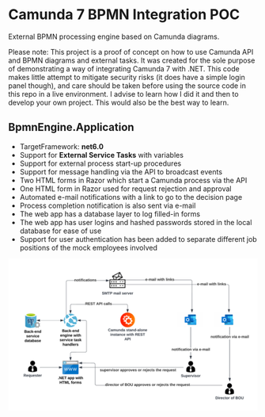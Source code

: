 # Camunda 7 BPMN Integration POC

External BPMN processing engine based on Camunda diagrams.

Please note: This project is a proof of concept on how to use Camunda API and BPMN diagrams and external tasks. It was created for the sole purpose of demonstrating a way of integrating Camunda 7 with .NET. This code makes little attempt to mitigate security risks (it does have a simple login panel though), and care should be taken before using the source code in this repo in a live environment. I advise to learn how I did it and then to develop your own project. This would also be the best way to learn.

## BpmnEngine.Application

- TargetFramework: **net6.0**
- Support for **External Service Tasks** with variables
- Support for external process start-up procedures
- Support for message handling via the API to broadcast events
- Two HTML forms in Razor which start a Camunda process via the API
- One HTML form in Razor used for request rejection and approval
- Automated e-mail notifications with a link to go to the decision page
- Process completion notification is also sent via e-mail
- The web app has a database layer to log filled-in forms
- The web app has user logins and hashed passwords stored in the local database for ease of use
- Support for user authentication has been added to separate different job positions of the mock employees involved

![diagram.png](/wiki/diagram.png)
